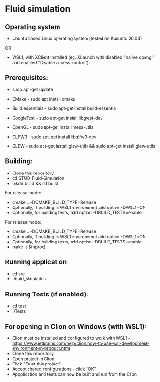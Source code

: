 # Fluid simulation

## Operating system
- Ubuntu based Linux operating system (tested on Kubuntu 20.04) 

OR

- WSL1, with XClient installed (eg. XLaunch with disabled "native opengl" and enabled "Disable access control"). 

## Prerequisites:
- sudo apt-get update
- CMake - sudo apt install cmake
- Build essentials - sudo apt-get install build-essential
- GoogleTest - sudo apt-get install libgtest-dev

- OpenGL - sudo apt-get install mesa-utils
- GLFW3 - sudo apt-get install libglfw3-dev
- GLEW - sudo apt-get install glew-utils && sudo apt-get install glew-utils

## Building:
- Clone this repository
- cd STUD-Fluid-Simulation
- mkdir build && cd build

For release mode:
- cmake ..  -DCMAKE_BUILD_TYPE=Release 
- Optionally, if building in WSL1 environemnt add option -DWSL1=ON
- Optionally, for building tests, add option -DBUILD_TESTS=enable

For release mode:
- cmake ..  -DCMAKE_BUILD_TYPE=Release 
- Optionally, if building in WSL1 environemnt add option -DWSL1=ON
- Optionally, for building tests, add option -DBUILD_TESTS=enable
- make -j $(nproc)

## Running application
- cd src
- ./fluid_simulation

## Running Tests (if enabled):
- cd test
- ./Tests


## For opening in Clion on Windows (with WSL1):
- Clion must be installed and configured to work with WSL1 - https://www.jetbrains.com/help/clion/how-to-use-wsl-development-environment-in-product.html
- Clone this repository
- Open project in Clion
- Click "Trust this project"
- Accept shared configurations - click "OK"
- Appplication and tests can now be built and run from the Clion
